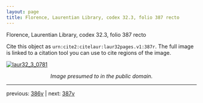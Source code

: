 ```yaml
---
layout: page
title: Florence, Laurentian Library, codex 32.3, folio 387 recto
---
```


Florence, Laurentian Library, codex 32.3, folio 387 recto

Cite this object as `urn:cite2:citelaur:laur32pages.v1:387r`.  The full image is linked to a citation tool you can use to cite regions of the image.

[![laur32_3_0781](http://www.homermultitext.org/iipsrv?IIIF=/project/homer/pyramidal/deepzoom/citelaur/laur32imgs/v1/laur32_3_0781.tif/full/800,/0/default.jpg)](http://www.homermultitext.org/ict2/?urn=urn:cite2:citelaur:laur32imgs.v1:laur32_3_0781) 

<p style="text-align: center; font-style: italic;">Image presumed to in the public domain.</p>

---

previous: [386v](../386v/) | next: [387v](../387v/)